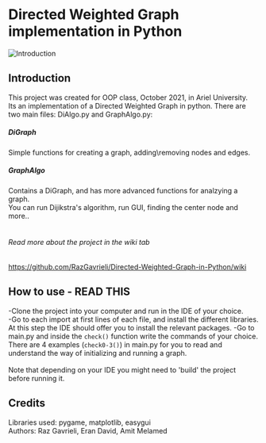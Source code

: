 # Directed Weighted Graph implementation in Python
![Introduction](https://user-images.githubusercontent.com/90526270/147094128-6f8113fb-7cb2-4794-b24c-87477a0599c6.png)


## Introduction
This project was created for OOP class, October 2021, in Ariel University. </br>
Its an implementation of a Directed Weighted Graph in python. There are two main files: DiAlgo.py and GraphAlgo.py: </br>
##### DiGraph
Simple functions for creating a graph, adding\removing nodes and edges.
##### GraphAlgo
Contains a DiGraph, and has more advanced functions for analzying a graph. </br>
You can run Dijikstra's algorithm, run GUI, finding the center node and more..
</br>
</br>
###### Read more about the project in the wiki tab
https://github.com/RazGavrieli/Directed-Weighted-Graph-in-Python/wiki

## How to use - READ THIS
-Clone the project into your computer and run in the IDE of your choice. </br>
-Go to each import at first lines of each file, and install the different libraries. At this step the IDE should offer you to install the relevant packages. 
-Go to main.py and inside the `check()` function write the commands of your choice. </br>
There are 4 examples (`check0-3()`) in main.py for you to read and understand the way of initializing and running a graph. </br>
</br>
Note that depending on your IDE you might need to 'build' the project before running it. </br>

## Credits
Libraries used: pygame, matplotlib, easygui </br>
Authors: Raz Gavrieli, Eran David, Amit Melamed
